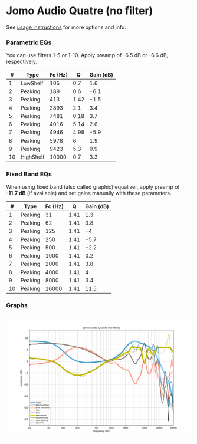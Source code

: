 # Jomo Audio Quatre (no filter)
See [usage instructions](https://github.com/jaakkopasanen/AutoEq#usage) for more options and info.

### Parametric EQs
You can use filters 1-5 or 1-10. Apply preamp of -6.5 dB or -6.6 dB, respectively.

|   # | Type      |   Fc (Hz) |    Q |   Gain (dB) |
|-----|-----------|-----------|------|-------------|
|   1 | LowShelf  |       105 | 0.7  |         1.6 |
|   2 | Peaking   |       189 | 0.6  |        -6.1 |
|   3 | Peaking   |       413 | 1.42 |        -1.5 |
|   4 | Peaking   |      2893 | 2.1  |         3.4 |
|   5 | Peaking   |      7481 | 0.18 |         3.7 |
|   6 | Peaking   |      4016 | 5.14 |         2.6 |
|   7 | Peaking   |      4946 | 4.98 |        -5.9 |
|   8 | Peaking   |      5978 | 6    |         1.9 |
|   9 | Peaking   |      9423 | 5.3  |         0.9 |
|  10 | HighShelf |     10000 | 0.7  |         3.3 |

### Fixed Band EQs
When using fixed band (also called graphic) equalizer, apply preamp of **-11.7 dB** (if available) and set gains manually with these parameters.

|   # | Type    |   Fc (Hz) |    Q |   Gain (dB) |
|-----|---------|-----------|------|-------------|
|   1 | Peaking |        31 | 1.41 |         1.3 |
|   2 | Peaking |        62 | 1.41 |         0.8 |
|   3 | Peaking |       125 | 1.41 |        -4   |
|   4 | Peaking |       250 | 1.41 |        -5.7 |
|   5 | Peaking |       500 | 1.41 |        -2.2 |
|   6 | Peaking |      1000 | 1.41 |         0.2 |
|   7 | Peaking |      2000 | 1.41 |         3.8 |
|   8 | Peaking |      4000 | 1.41 |         4   |
|   9 | Peaking |      8000 | 1.41 |         3.4 |
|  10 | Peaking |     16000 | 1.41 |        11.5 |

### Graphs
![](./Jomo%20Audio%20Quatre%20(no%20filter).png)
